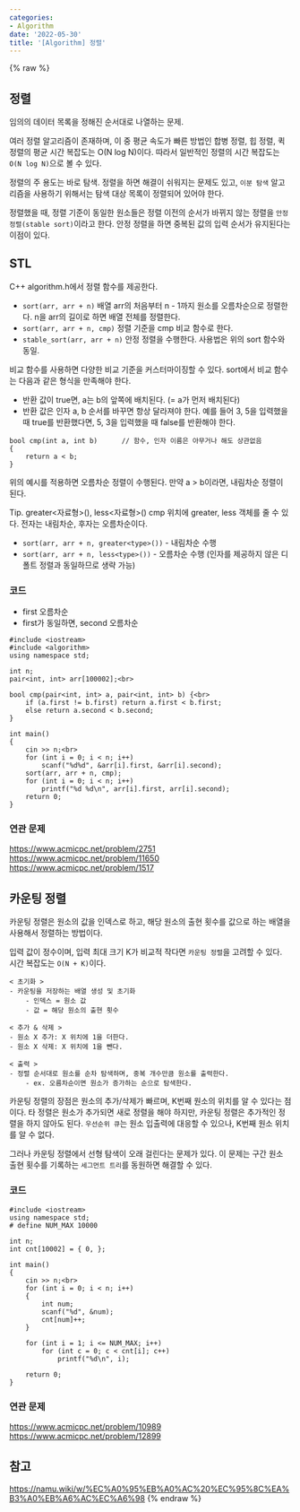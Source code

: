 ```yaml
---
categories:
- Algorithm
date: '2022-05-30'
title: '[Algorithm] 정렬'
---
```


{% raw %}
## 정렬
임의의 데이터 목록을 정해진 순서대로 나열하는 문제.

여러 정렬 알고리즘이 존재하며, 이 중 평균 속도가 빠른 방법인 합병 정렬, 힙 정렬, 퀵 정렬의 평균 시간 복잡도는 O(N log N)이다. 따라서 일반적인 정렬의 시간 복잡도는 `O(N log N)`으로 볼 수 있다.

정렬의 주 용도는 바로 탐색. 정렬을 하면 해결이 쉬워지는 문제도 있고, `이분 탐색` 알고리즘을 사용하기 위해서는 탐색 대상 목록이 정렬되어 있어야 한다.

정렬했을 때, 정렬 기준이 동일한 원소들은 정렬 이전의 순서가 바뀌지 않는 정렬을 `안정 정렬(stable sort)`이라고 한다. 안정 정렬을 하면 중복된 값의 입력 순서가 유지된다는 이점이 있다.

## STL
C++ algorithm.h에서 정렬 함수를 제공한다.
- `sort(arr, arr + n)`
배열 arr의 처음부터 n - 1까지 원소를 오름차순으로 정렬한다. n을 arr의 길이로 하면 배열 전체를 정렬한다.
- `sort(arr, arr + n, cmp)`
정렬 기준을 cmp 비교 함수로 한다.
- `stable_sort(arr, arr + n)`
안정 정렬을 수행한다. 사용법은 위의 sort 함수와 동일.

비교 함수를 사용하면 다양한 비교 기준을 커스터마이징할 수 있다. sort에서 비교 함수는 다음과 같은 형식을 만족해야 한다. 
- 반환 값이 true면, a는 b의 앞쪽에 배치된다. (= a가 먼저 배치된다)
- 반환 값은 인자 a, b 순서를 바꾸면 항상 달라져야 한다. 예를 들어 3, 5을 입력했을 때 true를 반환했다면, 5, 3을 입력했을 때 false를 반환해야 한다.
```
bool cmp(int a, int b)		// 함수, 인자 이름은 아무거나 해도 상관없음
{
	return a < b;
}
```
위의 예시를 적용하면 오름차순 정렬이 수행된다. 만약 a > b이라면, 내림차순 정렬이 된다.<br>

Tip. greater<자료형>(), less<자료형>()
cmp 위치에 greater, less 객체를 줄 수 있다. 전자는 내림차순, 후자는 오름차순이다.
- `sort(arr, arr + n, greater<type>())` - 내림차순 수행
- `sort(arr, arr + n, less<type>())` - 오름차순 수행 (인자를 제공하지 않은 디폴트 정렬과 동일하므로 생략 가능)

### 코드
- first 오름차순
- first가 동일하면, second 오름차순
```
#include <iostream>
#include <algorithm>
using namespace std;

int n;
pair<int, int> arr[100002];<br>

bool cmp(pair<int, int> a, pair<int, int> b) {<br>
	if (a.first != b.first) return a.first < b.first;
	else return a.second < b.second;
}

int main()
{
	cin >> n;<br>
	for (int i = 0; i < n; i++)
		scanf("%d%d", &arr[i].first, &arr[i].second);
	sort(arr, arr + n, cmp);
	for (int i = 0; i < n; i++)
		printf("%d %d\n", arr[i].first, arr[i].second);
	return 0;
}
```

### 연관 문제
https://www.acmicpc.net/problem/2751
https://www.acmicpc.net/problem/11650
https://www.acmicpc.net/problem/1517

## 카운팅 정렬
카운팅 정렬은 원소의 값을 인덱스로 하고, 해당 원소의 출현 횟수를 값으로 하는 배열을 사용해서 정렬하는 방법이다.

입력 값이 정수이며, 입력 최대 크기 K가 비교적 작다면 `카운팅 정렬`을 고려할 수 있다. 시간 복잡도는 `O(N + K)`이다.

```
< 초기화 >
- 카운팅을 저장하는 배열 생성 및 초기화
	- 인덱스 = 원소 값
	- 값 = 해당 원소의 출현 횟수

< 추가 & 삭제 >
- 원소 X 추가: X 위치에 1을 더한다.
- 원소 X 삭제: X 위치에 1을 뺀다.

< 출력 >
- 정렬 순서대로 원소를 순차 탐색하며, 중복 개수만큼 원소를 출력한다.
	- ex. 오름차순이면 원소가 증가하는 순으로 탐색한다.
```

카운팅 정렬의 장점은 원소의 추가/삭제가 빠르며, K번째 원소의 위치를 알 수 있다는 점이다. 타 정렬은 원소가 추가되면 새로 정렬을 해야 하지만, 카운팅 정렬은 추가적인 정렬을 하지 않아도 된다. `우선순위 큐`는 원소 입출력에 대응할 수 있으나, K번째 원소 위치를 알 수 없다.

그러나 카운팅 정렬에서 선형 탐색이 오래 걸린다는 문제가 있다. 이 문제는 구간 원소 출현 횟수를 기록하는 `세그먼트 트리`를 동원하면 해결할 수 있다.

### 코드
```
#include <iostream>
using namespace std;
# define NUM_MAX 10000

int n;
int cnt[10002] = { 0, };

int main()
{
	cin >> n;<br>
	for (int i = 0; i < n; i++)
	{
		int num;
		scanf("%d", &num);
		cnt[num]++;
	}
	
	for (int i = 1; i <= NUM_MAX; i++)
		for (int c = 0; c < cnt[i]; c++)
			printf("%d\n", i);
	
	return 0;
}
```

### 연관 문제
https://www.acmicpc.net/problem/10989
https://www.acmicpc.net/problem/12899

## 참고
https://namu.wiki/w/%EC%A0%95%EB%A0%AC%20%EC%95%8C%EA%B3%A0%EB%A6%AC%EC%A6%98
{% endraw %}